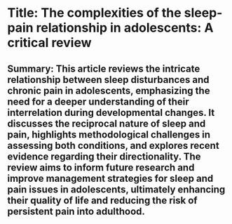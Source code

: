 # Title: The complexities of the sleep-pain relationship in adolescents: A critical review

## Summary: This article reviews the intricate relationship between sleep disturbances and chronic pain in adolescents, emphasizing the need for a deeper understanding of their interrelation during developmental changes. It discusses the reciprocal nature of sleep and pain, highlights methodological challenges in assessing both conditions, and explores recent evidence regarding their directionality. The review aims to inform future research and improve management strategies for sleep and pain issues in adolescents, ultimately enhancing their quality of life and reducing the risk of persistent pain into adulthood.